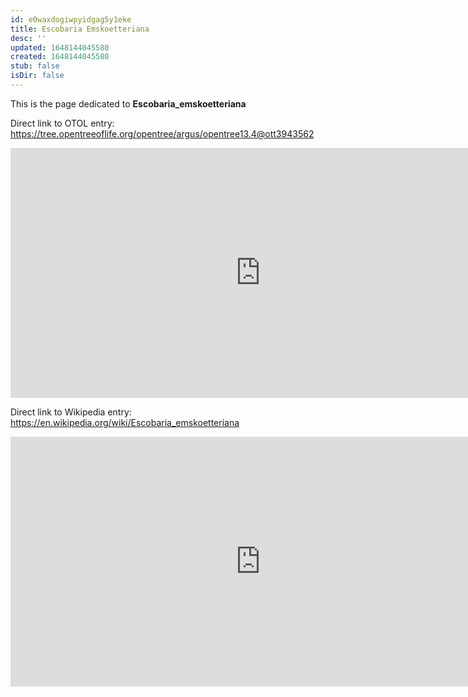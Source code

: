 ```yaml
---
id: e0waxdogiwpyidgag5y1eke
title: Escobaria Emskoetteriana
desc: ''
updated: 1648144045580
created: 1648144045580
stub: false
isDir: false
---
```

This is the page dedicated to **Escobaria_emskoetteriana**


Direct link to OTOL entry: https://tree.opentreeoflife.org/opentree/argus/opentree13.4@ott3943562



<html>
    <body>
    <iframe src="https://tree.opentreeoflife.org/opentree/argus/opentree13.4@ott3943562"
    width="800" height="400" frameborder="0" allowfullscreen> </iframe>
    </body>
</html>
    


Direct link to Wikipedia entry: https://en.wikipedia.org/wiki/Escobaria_emskoetteriana



<html>
    <body>
    <iframe src="https://en.wikipedia.org/wiki/Escobaria_emskoetteriana"
    width="800" height="400" frameborder="0" allowfullscreen> </iframe>
    </body>
</html>
    
